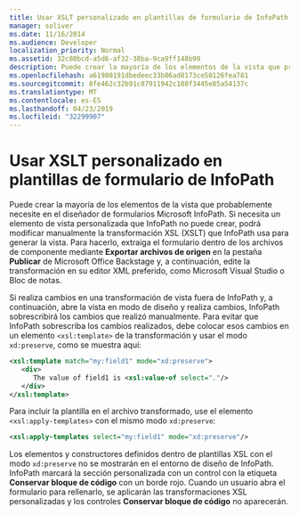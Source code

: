 ```yaml
---
title: Usar XSLT personalizado en plantillas de formulario de InfoPath
manager: soliver
ms.date: 11/16/2014
ms.audience: Developer
localization_priority: Normal
ms.assetid: 32c80bcd-a5d6-af32-38ba-9ca9ff148b99
description: Puede crear la mayoría de los elementos de la vista que probablemente necesite en el diseñador de formularios Microsoft InfoPath. Si necesita un elemento de vista personalizada que InfoPath no puede crear, podrá modificar manualmente la transformación XSL (XSLT) que InfoPath usa para generar la vista. Para hacerlo, extraiga el formulario dentro de los archivos de componente mediante Exportar archivos de origen en la pestaña Publicar de Microsoft Office Backstage y, a continuación, edite la transformación en su editor XML preferido, como Microsoft Visual Studio o Bloc de notas.
ms.openlocfilehash: a61980191dbedeec33b06ad8173ce50126fea781
ms.sourcegitcommit: 8fe462c32b91c87911942c188f3445e85a54137c
ms.translationtype: MT
ms.contentlocale: es-ES
ms.lasthandoff: 04/23/2019
ms.locfileid: "32299907"
---
```

# <a name="using-custom-xslt-in-infopath-form-templates"></a>Usar XSLT personalizado en plantillas de formulario de InfoPath

Puede crear la mayoría de los elementos de la vista que probablemente necesite en el diseñador de formularios Microsoft InfoPath. Si necesita un elemento de vista personalizada que InfoPath no puede crear, podrá modificar manualmente la transformación XSL (XSLT) que InfoPath usa para generar la vista. Para hacerlo, extraiga el formulario dentro de los archivos de componente mediante **Exportar archivos de origen** en la pestaña **Publicar** de Microsoft Office Backstage y, a continuación, edite la transformación en su editor XML preferido, como Microsoft Visual Studio o Bloc de notas. 
  
Si realiza cambios en una transformación de vista fuera de InfoPath y, a continuación, abre la vista en modo de diseño y realiza cambios, InfoPath sobrescribirá los cambios que realizó manualmente. Para evitar que InfoPath sobrescriba los cambios realizados, debe colocar esos cambios en un elemento  `<xsl:template>` de la transformación y usar el modo  `xd:preserve`, como se muestra aquí: 
  
```XML
<xsl:template match="my:field1" mode="xd:preserve"> 
   <div> 
      The value of field1 is <xsl:value-of select="."/> 
   </div> 
</xsl:template>
```

Para incluir la plantilla en el archivo transformado, use el elemento  `<xsl:apply-templates>` con el mismo modo  `xd:preserve`: 
  
```XML
<xsl:apply-templates select="my:field1" mode="xd:preserve"/>
```

Los elementos y constructores definidos dentro de plantillas XSL con el modo  `xd:preserve` no se mostrarán en el entorno de diseño de InfoPath. InfoPath marcará la sección personalizada con un control con la etiqueta **Conservar bloque de código** con un borde rojo. Cuando un usuario abra el formulario para rellenarlo, se aplicarán las transformaciones XSL personalizadas y los controles **Conservar bloque de código** no aparecerán. 
  

